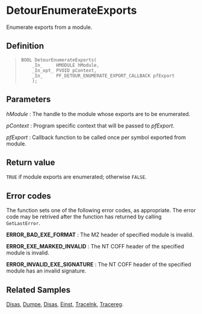 DetourEnumerateExports
======================

Enumerate exports from a module.

Definition
----------

>     BOOL DetourEnumerateExports(
>         _In_     HMODULE hModule,
>         _In_opt_ PVOID pContext,
>         _In_     PF_DETOUR_ENUMERATE_EXPORT_CALLBACK pfExport
>         );

Parameters
----------

*hModule*
:   The handle to the module whose exports are to be enumerated.

*pContext*
:   Program specific context that will be passed to *pfExport*.

*pfExport*
:   Callback function to be called once per symbol exported from module.

Return value
------------

`TRUE` if module exports are enumerated; otherwise `FALSE`.

Error codes
-----------

The function sets one of the following error codes, as appropriate. The
error code may be retrived after the function has returned by calling
`GetLastError`.

**ERROR\_BAD\_EXE\_FORMAT**
:   The MZ header of specified module is invalid.

**ERROR\_EXE\_MARKED\_INVALID**
:   The NT COFF header of the specified module is invalid.

**ERROR\_INVALID\_EXE\_SIGNATURE**
:   The NT COFF header of the specified module has an invalid signature.

Related Samples
---------------

[Disas](SampleDisas), [Dumpe](SampleDumpe), [Disas](SampleDisas),
[Einst](SampleEinst), [Tracelnk](SampleTracelnk),
[Tracereg](SampleTracereg).
